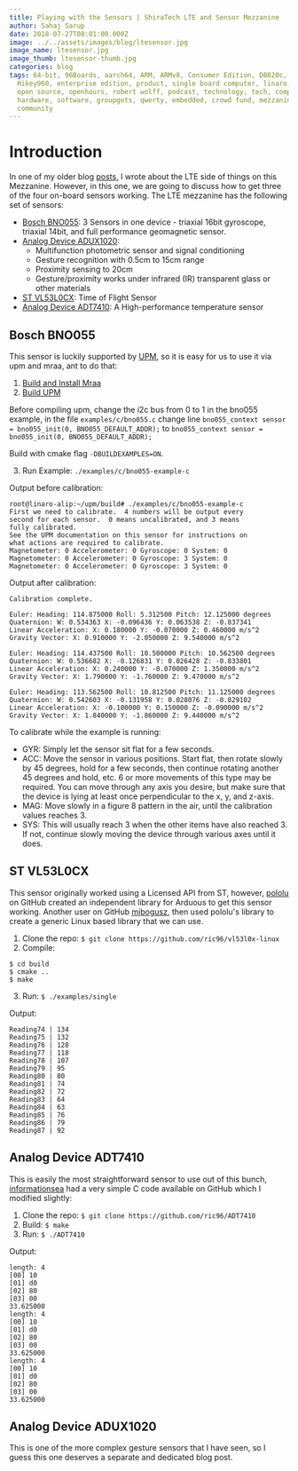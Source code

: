 ```yaml
---
title: Playing with the Sensors | ShiraTech LTE and Sensor Mezzanine
author: Sahaj Sarup
date: 2018-07-27T00:01:00.000Z
image: ../../assets/images/blog/ltesensor.jpg
image_name: ltesensor.jpg
image_thumb: ltesensor-thumb.jpg
categories: blog
tags: 64-bit, 96Boards, aarch64, ARM, ARMv8, Consumer Edition, DB820c, Rock960,
  Hikey960, enterprise edition, product, single board computer, linaro, linux,
  open source, openhours, robert wolff, podcast, technology, tech, computer,
  hardware, software, groupgets, qwerty, embedded, crowd fund, mezzanine,
  community
---
```


# Introduction

In one of my older blog [posts](https://www.96boards.org/blog/sneak-peak-lte-mezzi/), I wrote about the LTE side of things on this Mezzanine. However, in this one, we are going to discuss how to get three of the four on-board sensors working.
The LTE mezzanine has the following set of sensors:
- [Bosch BNO055](https://www.bosch-sensortec.com/bst/products/all_products/bno055): 3 Sensors in one device - triaxial 16bit gyroscope, triaxial 14bit, and full performance geomagnetic sensor.
- [Analog Device ADUX1020](http://www.analog.com/en/products/optical/optical-sensing-technology/optical-mixed-signal-devices/adux1020.html):
	- Multifunction photometric sensor and signal conditioning
	- Gesture recognition with 0.5cm to 15cm range
	- Proximity sensing to 20cm
	- Gesture/proximity works under infrared (IR) transparent glass or other materials
- [ST VL53L0CX](https://www.st.com/en/imaging-and-photonics-solutions/vl53l0x.html): Time of Flight Sensor
- [Analog Device ADT7410](http://www.analog.com/en/products/analog-to-digital-converters/integrated-special-purpose-converters/digital-temperature-sensors/adt7410.html): A High-performance temperature sensor

## Bosch BNO055
This sensor is luckily supported by [UPM](https://upm.mraa.io/), so it is easy for us to use it via upm and mraa, ant to do that:
1. [Build and Install Mraa](https://github.com/intel-iot-devkit/mraa/blob/master/docs/building.md)
2. [Build UPM](https://github.com/intel-iot-devkit/upm/blob/master/docs/building.md)

  Before compiling upm, change the i2c bus from 0 to 1 in the bno055 example, in the file ```examples/c/bno055.c``` change line ```bno055_context sensor = bno055_init(0, BNO055_DEFAULT_ADDR);``` to ```bno055_context sensor = bno055_init(0, BNO055_DEFAULT_ADDR);```

  Build with cmake flag ```-DBUILDEXAMPLES=ON```.

3. Run Example: ```./examples/c/bno055-example-c```

Output before calibration:

```
root@linaro-alip:~/upm/build# ./examples/c/bno055-example-c
First we need to calibrate.  4 numbers will be output every
second for each sensor.  0 means uncalibrated, and 3 means
fully calibrated.
See the UPM documentation on this sensor for instructions on
what actions are required to calibrate.
Magnetometer: 0 Accelerometer: 0 Gyroscope: 0 System: 0
Magnetometer: 0 Accelerometer: 0 Gyroscope: 3 System: 0
Magnetometer: 0 Accelerometer: 0 Gyroscope: 3 System: 0

```

Output after calibration:

```
Calibration complete.

Euler: Heading: 114.875000 Roll: 5.312500 Pitch: 12.125000 degrees
Quaternion: W: 0.534363 X: -0.096436 Y: 0.063538 Z: -0.837341
Linear Acceleration: X: 0.180000 Y: -0.070000 Z: 0.460000 m/s^2
Gravity Vector: X: 0.910000 Y: -2.050000 Z: 9.540000 m/s^2

Euler: Heading: 114.437500 Roll: 10.500000 Pitch: 10.562500 degrees
Quaternion: W: 0.536682 X: -0.126831 Y: 0.026428 Z: -0.833801
Linear Acceleration: X: 0.240000 Y: -0.070000 Z: 1.350000 m/s^2
Gravity Vector: X: 1.790000 Y: -1.760000 Z: 9.470000 m/s^2

Euler: Heading: 113.562500 Roll: 10.812500 Pitch: 11.125000 degrees
Quaternion: W: 0.542603 X: -0.131958 Y: 0.028076 Z: -0.829102
Linear Acceleration: X: -0.100000 Y: 0.150000 Z: -0.090000 m/s^2
Gravity Vector: X: 1.840000 Y: -1.860000 Z: 9.440000 m/s^2

```

To calibrate while the example is running:
- GYR: Simply let the sensor sit flat for a few seconds.
- ACC: Move the sensor in various positions. Start flat, then rotate slowly by 45 degrees, hold for a few seconds, then continue rotating another 45 degrees and hold, etc. 6 or more movements of this type may be required. You can move through any axis you desire, but make sure that the device is lying at least once perpendicular to the x, y, and z-axis.
- MAG: Move slowly in a figure 8 pattern in the air, until the calibration values reaches 3.
- SYS: This will usually reach 3 when the other items have also reached 3. If not, continue slowly moving the device through various axes until it does.

## ST VL53L0CX
This sensor originally worked using a Licensed API from ST, however, [pololu](https://github.com/pololu) on GitHub created an independent library for Arduous to get this sensor working. Another user on GitHub [mjbogusz](https://github.com/mjbogusz), then used pololu's library to create a generic Linux based library that we can use.

1. Clone the repo: ```$ git clone https://github.com/ric96/vl53l0x-linux```
2. Compile:
```
$ cd build
$ cmake ..
$ make
```
3. Run: ```$ ./examples/single```

Output:
```
Reading74 | 134
Reading75 | 132
Reading76 | 128
Reading77 | 118
Reading78 | 107
Reading79 | 95
Reading80 | 80
Reading81 | 74
Reading82 | 72
Reading83 | 64
Reading84 | 63
Reading85 | 76
Reading86 | 79
Reading87 | 92
```


## Analog Device ADT7410
This is easily the most straightforward sensor to use out of this bunch, [informationsea](https://github.com/informationsea) had a very simple C code available on GitHub which I modified slightly:

1. Clone the repo: ```$ git clone https://github.com/ric96/ADT7410```
2. Build: ```$ make```
3. Run: ```$ ./ADT7410```

Output:
```
length: 4
[00] 10
[01] d0
[02] 80
[03] 00
33.625000
length: 4
[00] 10
[01] d0
[02] 80
[03] 00
33.625000
length: 4
[00] 10
[01] d0
[02] 80
[03] 00
33.625000
```

##  Analog Device ADUX1020
This is one of the more complex gesture sensors that I have seen, so I guess this one deserves a separate and dedicated blog post.

